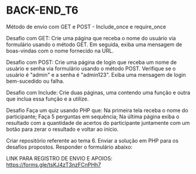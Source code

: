 # BACK-END_T6
Método de envio com GET e POST - Include_once e require_once

Desafio com GET: Crie uma página que receba o nome do usuário via formulário usando o método GET. Em seguida, exiba uma mensagem de boas-vindas com o nome fornecido na URL.

Desafio com POST: Crie uma página de login que receba um nome de usuário e senha via formulário usando o método POST. Verifique se o usuário é "admin" e a senha é "admin123". Exiba uma mensagem de login bem-sucedido ou falha.

Desafio com Include: Crie duas páginas, uma contendo uma função e outra que inclua essa função e a utilize.

Desafio Faça um quiz usando PHP que: Na primeira tela receba o nome do participante; Faça 5 perguntas em sequência; Na última página exiba o resultado com a quantidade de acertos do participante juntamente com um botão para zerar o resultado e voltar ao início.

Criar repositório referente ao tema 6. Enviar a solução em PHP para os desafios propostos. Responder o formulário abaixo:

LINK PARA REGISTRO DE ENVIO E APOIOS: https://forms.gle/tsKJ4zT3nzFCnPHh7
